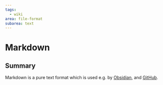 ```yaml
---
tags:
  - wiki
area: file-format
subarea: text
---
```

# Markdown
## Summary

Markdown is a pure text format which is used e.g. by [Obsidian](Obsidian.md), and [GitHub](GitHub.md).


